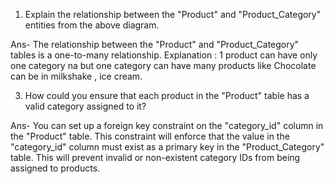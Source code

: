 1. Explain the relationship between the "Product" and "Product_Category" entities from the above diagram.
   
Ans- The relationship between the "Product" and "Product_Category" tables is a one-to-many relationship.
Explanation : 1 product can have only one category na but one category can have many products like Chocolate can be in milkshake , ice cream.

3.  How could you ensure that each product in the "Product" table has a valid category assigned to it?

Ans- You can set up a foreign key constraint on the "category_id" column in the "Product" table. This constraint will enforce that the value in the "category_id" column must exist as a primary key in the "Product_Category" table. This will prevent invalid or non-existent category IDs from being assigned to products.
